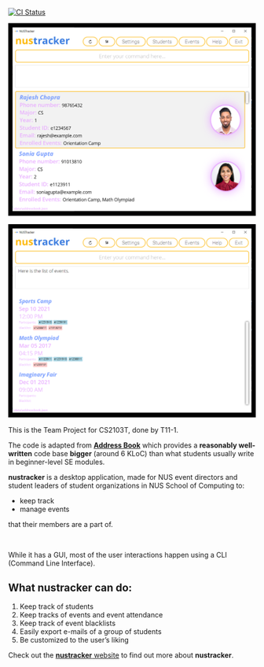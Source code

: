 [![CI Status](https://github.com/AY2122S1-CS2103T-T11-1/tp/workflows/Java%20CI/badge.svg)](https://github.com/AY2122S1-CS2103T-T11-1/tp/actions)

![Ui](docs/images/Ui.png)

![Ui](docs/images/user-guide/after-creating-event.png)

This is the Team Project for CS2103T, done by T11-1.

The code is adapted from **[Address Book](https://se-education.org/addressbook-level3)** which provides a **reasonably
well-written** code base **bigger** (around 6 KLoC) than what students usually write in beginner-level SE modules.

**nustracker** is a desktop application, made for NUS event directors and student leaders of student organizations in NUS School of Computing to:
* keep track
* manage events

that their members are a part of.

<br>

While it has a GUI, most of the user interactions happen using a CLI (Command Line Interface).

## What nustracker can do:
1. Keep track of students
2. Keep tracks of events and event attendance
3. Keep track of event blacklists
4. Easily export e-mails of a group of students
5. Be customized to the user’s liking


Check out the [**nustracker** website](https://ay2122s1-cs2103t-t11-1.github.io/tp/) to find out more about **nustracker**.

